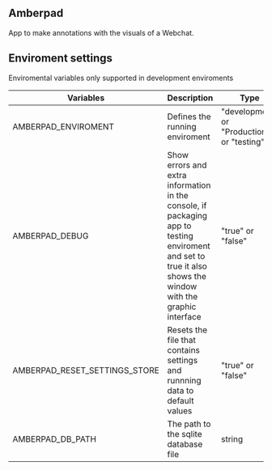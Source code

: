 ## Amberpad
App to make annotations with the visuals of a Webchat.


## Enviroment settings
Enviromental variables only supported in development enviroments

| Variables | Description | Type |
|-|-|-|
| AMBERPAD_ENVIROMENT |  Defines the running enviroment | "development" or "Production" or "testing" |
| AMBERPAD_DEBUG | Show errors and extra information in the console, if packaging app to testing enviroment and set to true it also shows the window with the graphic interface | "true" or "false" |
| AMBERPAD_RESET_SETTINGS_STORE | Resets the file that contains settings and runnning data to default values | "true" or "false" |
| AMBERPAD_DB_PATH | The path to the sqlite database file | string |
